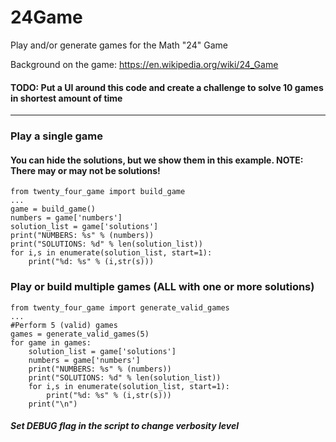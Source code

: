 # 24Game
Play and/or generate games for the Math "24" Game

Background on the game: https://en.wikipedia.org/wiki/24_Game

#### TODO: Put a UI around this code and create a challenge to solve 10 games in shortest amount of time

---

### Play a single game
#### You can hide the solutions, but we show them in this example. NOTE: There may or may not be solutions!
```
from twenty_four_game import build_game
...
game = build_game()
numbers = game['numbers']
solution_list = game['solutions']
print("NUMBERS: %s" % (numbers))
print("SOLUTIONS: %d" % len(solution_list))
for i,s in enumerate(solution_list, start=1):
    print("%d: %s" % (i,str(s)))
```

### Play or build multiple games (ALL with one or more solutions)
```
from twenty_four_game import generate_valid_games
...
#Perform 5 (valid) games
games = generate_valid_games(5)
for game in games:
    solution_list = game['solutions']
    numbers = game['numbers']
    print("NUMBERS: %s" % (numbers))
    print("SOLUTIONS: %d" % len(solution_list))
    for i,s in enumerate(solution_list, start=1):
        print("%d: %s" % (i,str(s)))
    print("\n")
```

##### Set DEBUG flag in the script to change verbosity level
